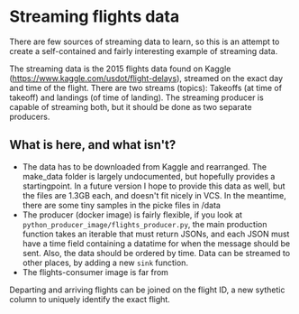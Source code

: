# Streaming flights data

There are few sources of streaming data to learn, so this is an attempt to create a self-contained and fairly interesting example of streaming data.

The streaming data is the 2015 flights data found on Kaggle (https://www.kaggle.com/usdot/flight-delays), streamed on the exact day and time of the flight. There are two streams (topics): Takeoffs (at time of takeoff) and landings (of time of landing). The streaming producer is capable of streaming both, but it should be done as two separate producers.

## What is here, and what isn't? 

- The data has to be downloaded from Kaggle and rearranged. The make_data folder is largely undocumented, but hopefully provides a startingpoint. In a future version I hope to provide this data as well, but the files are 1.3GB each, and doesn't fit nicely in VCS. In the meantime, there are some tiny samples in the picke files in /data
- The producer (docker image) is fairly flexible, if you look at `python_producer_image/flights_producer.py`, the main production function takes an iterable that must return JSONs, and each JSON must have a time field containing a datatime for when the message should be sent. Also, the data should be ordered by time. Data can be streamed to other places, by adding a new `sink` function.
- The flights-consumer image is far from 

Departing and arriving flights can be joined on the flight ID, a new sythetic column to uniquely identify the exact flight.